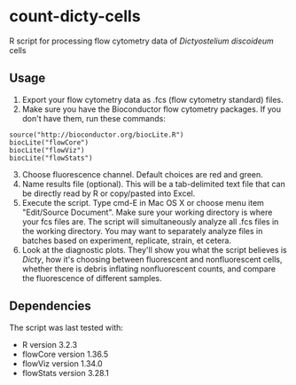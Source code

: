 # count-dicty-cells

R script for processing flow cytometry data of *Dictyostelium discoideum* cells

## Usage

1. Export your flow cytometry data as .fcs (flow cytometry standard) files. 
2. Make sure you have the Bioconductor flow cytometry packages.  If you don't have them, run these commands: 
```
source("http://bioconductor.org/biocLite.R")
biocLite("flowCore")
biocLite("flowViz")
biocLite("flowStats")
```
3. Choose fluorescence channel. Default choices are red and green. 
4. Name results file (optional).  This will be a tab-delimited text file that can be directly read by R or copy/pasted into Excel.  
5. Execute the script. Type cmd-E in Mac OS X or choose menu item "Edit/Source Document". Make sure your working directory is where your fcs files are.  The script will simultaneously analyze all .fcs files in the working directory. You may want to separately analyze files in batches based on experiment, replicate, strain, et cetera. 
6. Look at the diagnostic plots. They'll show you what the script believes is *Dicty*, how it's choosing between fluorescent and nonfluorescent cells, whether there is debris inflating nonfluorescent counts, and compare the fluorescence of different samples.  

## Dependencies

The script was last tested with: 
* R version 3.2.3
* flowCore version 1.36.5
* flowViz version 1.34.0
* flowStats version 3.28.1

